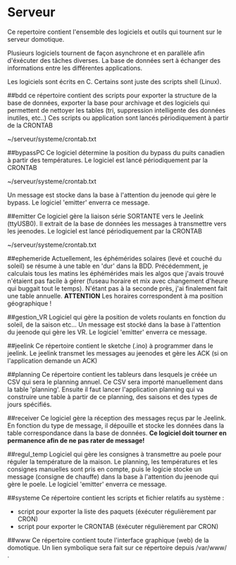 Serveur
=====

Ce repertoire contient l'ensemble des logiciels et outils qui tournent sur le serveur domotique.

Plusieurs logiciels tournent de façon asynchrone et en parallèle afin d'éxécuter des tâches diverses.
La base de données sert à échanger des informations entre les différentes applications.

Les logiciels sont écrits en C. Certains sont juste des scripts shell (Linux).

##bdd
ce répertoire contient des scripts pour exporter la structure de la base de données, exporter la base pour archivage et des logiciels qui permettent de nettoyer les tables (tri, suppression intelligente des données inutiles, etc..)
Ces scripts ou application sont lancés périodiquement à partir de la CRONTAB

  ~/serveur/systeme/crontab.txt


##bypassPC
Ce logiciel détermine la position du bypass du puits canadien à partir des températures.
Le logiciel est lancé périodiquement par la CRONTAB

  ~/serveur/systeme/crontab.txt

Un message est stocke dans la base à l'attention du jeenode qui gère le bypass. 
Le logiciel 'emitter' enverra ce message.

##emitter
Ce logiciel gère la liaison série SORTANTE vers le Jeelink (ttyUSB0). Il extrait de la base de données les messages à transmettre vers les jeenodes.
Le logiciel est lancé périodiquement par la CRONTAB

  ~/serveur/systeme/crontab.txt

##ephemeride
Actuellement, les éphémérides solaires (levé et couché du soleil) se résume à une table en 'dur' dans la BDD.
Précédemment, je calculais tous les matins les éphémérides mais les algos que j'avais trouvé n'étaient pas facile à gérer (fuseau horaire et mix avec changement d'heure qui buggait tout le temps). N'étant pas à la seconde près, j'ai finalement fait une table annuelle.
**ATTENTION** Les horaires correspondent à ma position géographique !


##gestion_VR
Logiciel qui gère la position de volets roulants en fonction du soleil, de la saison etc...
Un message est stocké dans la base à l'attention du jeenode qui gère les VR. 
Le logiciel 'emitter' enverra ce message.


##jeelink
Ce répertoire contient le sketche (.ino) à programmer dans le jeelink.
Le jeelink transmet les messages au jeenodes et gère les ACK (si on l'application demande un ACK)


##planning
Ce répertoire contient les tableurs dans lesquels je créée un CSV qui sera le planning annuel.
Ce CSV sera importé manuellement dans la table 'planning'.
Ensuite il faut lancer l'application planning qui va construire une table à partir de ce planning, des saisons et des types de jours spécifiés.

##receiver
Ce logiciel gère la réception des messages reçus par le Jeelink.
En fonction du type de message, il dépouille et stocke les données dans la table correspondance dans la base de données.
**Ce logiciel doit tourner en permanence afin de ne pas rater de message!**


##regul_temp
Logiciel qui gère les consignes à transmettre au poele pour réguler la température de la maison. Le planning, les températures et les consignes manuelles sont pris en compte, puis le logicie stocke un message (consigne de chauffe) dans la base à l'attention du jeenode qui gère le poele. 
Le logiciel 'emitter' enverra ce message.


##systeme
Ce répertoire contient les scripts et fichier relatifs au système :
 - script pour exporter la liste des paquets (éxécuter régulièrement par CRON)
 - script pour exporter le CRONTAB (éxécuter régulièrement par CRON)


##www
Ce répertoire contient toute l'interface graphique (web) de la domotique.
Un lien symbolique sera fait sur ce répertoire depuis /var/www/ .
